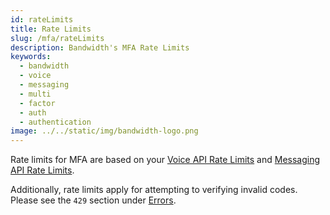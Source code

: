 ```yaml
---
id: rateLimits
title: Rate Limits
slug: /mfa/rateLimits
description: Bandwidth's MFA Rate Limits
keywords:
  - bandwidth
  - voice
  - messaging
  - multi
  - factor
  - auth
  - authentication
image: ../../static/img/bandwidth-logo.png
---
```


Rate limits for MFA are based on your [Voice API Rate Limits](../voice/about) and [Messaging API Rate Limits](../messaging/about).

Additionally, rate limits apply for attempting to verifying invalid codes. Please see the `429` section under [Errors](./errors.md#http-429).
